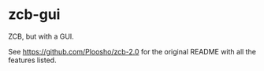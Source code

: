 # zcb-gui
ZCB, but with a GUI.

See https://github.com/Ploosho/zcb-2.0 for the original README with all the features listed.
